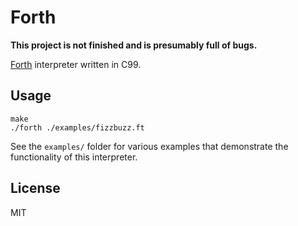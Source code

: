 # Forth

**This project is not finished and is presumably full of bugs.**

[Forth](https://www.forth.com/starting-forth/) interpreter written in C99.

## Usage

    make
    ./forth ./examples/fizzbuzz.ft

See the `examples/` folder for various examples that demonstrate
the functionality of this interpreter.

## License

MIT
